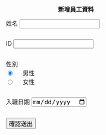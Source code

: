 <html lang="zh-TW">
<head>
  <meta charset="UTF-8">
  <meta name="viewport" content="width=device-width, initial-scale=1.0">
  <meta http-equiv="X-UA-Compatible" content="ie=edge">
  <link rel="canonical" href="https://www.letswrite.tw/custom-google-form/">
  <link rel="stylesheet" href="https://cdnjs.cloudflare.com/ajax/libs/skeleton/2.0.4/skeleton.min.css">
  <style>
    *, *::before, *::after {
      box-sizing: border-box;
      font-size: 16px;
    }
    html, body, .container, .row {
      margin: 0;
      padding: 0;
      width: 100%;
      height: 100%;
    }
    .container {
      max-width: 100%;
    }
    button {
      font-size: 16px;
    }
    .half {
      position: fixed;
      margin: 0;
      width: 50% !important;
      height: 100%;
    }
    .bg {
      background: url('https://fakeimg.pl/1920x1024/?text=KV') center center;
      background-size: cover;
    }
    .form {
      left: 50%;
      overflow: auto;
      display: flex;
      justify-content: center;
      align-items: center;
      flex-wrap: wrap;
    }
    h1, form {
      width: 100%;
    }
    h1 {
      padding-top: 16px;
      text-align: center;
    }
    form {
      margin-right: auto;
      margin-left: auto;
      max-width: 400px;
    }
    .input-group {
      margin-bottom: 30px;
    }
    .radio-group label {
      display: inline-block;
    }
    textarea {
      min-height: 100px;
    }
    @media screen and (max-width: 1024px) {
      .half {
        position: static;
        width: 100% !important;
        height: auto;
      }
      .bg {
        height: 30vh;
      }
      form {
        padding-right: 12px;
        padding-left: 12px;
      }
    }
  </style>
</head>
<body>
  <div class="container">
    <main class="row">
      <section class="six columns half bg"></section>
      <section class="six columns half form">
        <h1>新增員工資料</h1>
        <form id="customForm">
          <div class="input-group">
            <label for="demo_name">姓名</label>
            <input class="u-full-width" type="text" id="demo_name" name="entry.2026574604" required>
          </div>
          <div class="input-group">
            <label for="demo_id">ID</label>
            <input class="u-full-width" type="text" id="demo_id" name="entry.731516791" required>
          </div>
          <div class="input-group">
            <label>性別</label>
            <div class="radio-group row">
              <div class="four columns">
                <input type="radio" id="male" name="entry.959970287" value="male" checked>
                <label for="male">男性</label>
              </div>
              <div class="four columns">
                <input type="radio" id="female" name="entry.959970287" value="female">
                <label for="female">女性</label>
              </div>
            </div>
          </div>
          <div class="input-group">
            <label for="demo_date">入職日期</label>
            <input class="u-full-width" type="date" id="demo_date" name="entry.925520126" required>
          </div>
          <button type="button" id="submit" class="button-primary u-full-width">確認送出</button>
        </form>
      </section>
    </main>
  </div>
  <script src="https://code.jquery.com/jquery-3.3.1.min.js"></script>
  <script>
    $(function() {
      $('#submit').on('click', function(event) {
        event.preventDefault();
        var form = $('#customForm')[0];
        var formData = new FormData(form);
        var formParams = new URLSearchParams();
        formData.forEach((value, key) => {
          formParams.append(key, value);
        });
        fetch('https://docs.google.com/forms/u/0/d/e/1FAIpQLSf2sLvhOJGY1DFRweilnBldzWD3Hjak-nSjI5fczvvUbUA0Tg/formResponse', {
          method: 'POST',
          body: formParams,
          headers: {
            'Content-Type': 'application/x-www-form-urlencoded'
          },
          mode: 'no-cors'
        }).then(function() {
          alert('資料已送出！');
          form.reset();
        }).catch(function(error) {
          console.error('Error:', error);
        });
      });
    });
  </script>
</body>
</html>
